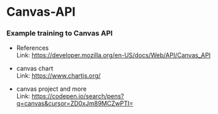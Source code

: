 # Canvas-API
### Example training to Canvas API

* References <br>
Link: https://developer.mozilla.org/en-US/docs/Web/API/Canvas_API

* canvas chart <br>
Link: https://www.chartjs.org/

* canvas project and more <br>
Link: https://codepen.io/search/pens?q=canvas&cursor=ZD0xJm89MCZwPTI=
